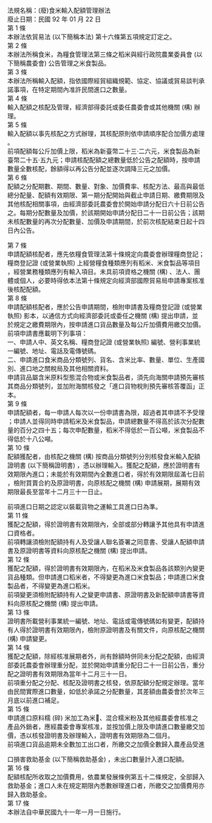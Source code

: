 法規名稱：(廢)食米輸入配額管理辦法  
廢止日期：民國 92 年 01 月 22 日  
第 1 條  
本辦法依貿易法 (以下簡稱本法) 第十六條第五項規定訂定之。  
第 2 條  
本辦法所稱食米，為糧食管理法第三條之稻米與經行政院農業委員會 (以  
下簡稱農委會) 公告管理之米食製品。  
第 3 條  
本辦法所稱輸入配額，指依國際經貿組織規範、協定、協議或貿易談判承  
諾事項，在特定期間內准許民間進口之數量。  
第 4 條  
輸入配額之核配及管理，經濟部得委託或委任農委會或其他機關 (構) 辦  
理。  
第 5 條  
輸入配額以事先核配之方式辦理，其核配原則依申請順序配合加價方處理  
。  
前項配額每公斤加價上限，稻米為新臺幣二十三‧二六元，米食製品為新  
臺幣二十五‧五九元；申請核配配額之總數量低於公告之配額時，按申請  
數量全數核配，餘額得以再公告分配並逐次調降三元之加價。  
第 6 條  
配額之分配期數、期間、數量、對象、加價費率、核配方法、最高與最低  
總分配量、配額有效期限、第一期分配開始與截止申請日期、繳費期限及  
其他核配相關事項，由經濟部委託農委會於開始申請分配日六十日前公告  
之。每期分配數量及加價，於該期開始申請分配日二十一日前公告；該期  
未核配數量的再次分配數量、加價及申請期間，於前次核配結束日起十四  
日內公告。  


第 7 條  
申請配額核配者，應先依糧食管理法第十條規定向農委會辦理糧商登記；  
糧商登記證 (或營業執照) 上經營糧食種類應列有稻米、米食製品等項目  
，經營業務種類應列有輸入項目。未具前項資格之機關 (構) 、法人、團  
體或個人，必要時得依本法第十條規定向經濟部國際貿易局申請專案核准  
後核配配額。  
第 8 條  
申請配額核配者，應於公告申請期間，檢附申請書及糧商登記證 (或營業  
執照) 影本，以通信方式向經濟部委託或委任之機關 (構) 提出申請，並  
於規定之繳費期限內，按申請進口貨品數量及每公斤加價費用繳交加價。  
前項申請書應載明下列事項：  
一、申請人中、英文名稱、糧商登記證 (或營業執照) 編號、營利事業統  
一編號、地址、電話及電傳號碼。  
二、申請進口食米商品分類號列、貨名、含米比率、數量、單位、生產國  
別、進口地之關稅局及其他相關資料。  
申請貨品屬含米原料型態混合物或米食製品者，須先向海關申請預先審核  
其商品分類號列，並加附海關核發之「進口貨物稅則預先審核答覆函」正  
本。  
第 9 條  
申請配額者，每一申請人每次以一份申請書為限，超過者其申請不予受理  
；申請人並得同時申請稻米及米食製品，申請總數量不得高於該次分配數  
量的百分之四十五；每次申配數量，稻米不得低於一百公噸，米食製品不  
得低於十八公噸。  
第 10 條  
配額獲配者，由核配之機關 (構) 按商品分類號列分別核發食米輸入配額  
證明書 (以下簡稱證明書) ，憑以辦理輸入。獲配之配額，應於證明書有  
效期限內進口；未能於有效期間內全數進口者，得於有效期限屆滿七日前  
，檢附買賣合約及原證明書，向原核配之機關 (構) 申請展期，展期有效  
期限最長至當年十二月三十一日止。  


前項進口日期之認定以裝載貨物之運輸工具進口日為準。  
第 11 條  
獲配之配額，得於證明書有效期限內，全部或部分轉讓予其他具有申請進  
口資格者。  
前項轉讓須檢附配額持有人及受讓人聯名簽署之同意書、受讓人配額申請  
書及原證明書等資料向原核配之機關 (構) 提出申請。  
第 12 條  
獲配之配額，得於證明書有效期限內，在稻米及米食製品各該類別內變更  
貨品種類。但申請進口稻米者，不得變更為進口米食製品；申請進口米食  
製品者，不得變更為進口稻米。  
前項變更須檢附配額持有人之變更申請書、原證明書及新配額申請書等資  
料向原核配之機關 (構) 提出申請。  
第 13 條  
證明書所載營利事業統一編號、地址、電話或電傳號碼如有變更，配額持  
有人得於證明書有效期限內，檢附原證明書及有關文件，向原核配之機關  
(構) 申請變更。  
第 14 條  
獲配之配額，除經核准展期者外，尚有餘額時併同未分配之配額，由經濟  
部委託農委會辦理重分配，並於開始申請重分配日二十一日前公告，重分  
配之證明書有效期限為當年十二月三十一日。  
前項重分配之分配、核配及證明書之核發，依原配額分配規定辦理。當年  
由民間實際進口數量，如低於承諾之分配數量，其差額由農委會於次年三  
月底以前進口補足。  
第 15 條  
申請進口原料糯 (碎) 米加工為米￿、混合糯米粉及其他經農委會核准之  
產品外銷者，應經農委會專案核准，並按加價上限及申請進口數量繳交加  
價，憑以核發證明書及辦理輸入，證明書有效期限為二個月。  
前項進口貨品逾期未全數加工出口者，所繳交之加價全數歸入農產品受進  


口損害救助基金 (以下簡稱救助基金) ，未出口數量計入進口配額。  
第 16 條  
配額核配所收取之加價費用，依農業發展條例第五十二條規定，全部歸入  
救助基金；進口人未在規定期限內悉數辦理進口者，所繳交之加價費用亦  
歸入救助基金。  
第 17 條  
本辦法自中華民國九十一年一月一日施行。  


